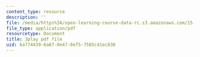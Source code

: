 ```yaml
---
content_type: resource
description: ''
file: /media/https%3A/open-learning-course-data-rc.s3.amazonaws.com/15-071-the-analytics-edge-spring-2017/6a7744396a870e478ef57585c41ec838_8T248H2ax8c.pdf
file_type: application/pdf
resourcetype: Document
title: 3play pdf file
uid: 6a774439-6a87-0e47-8ef5-7585c41ec838
---
```

